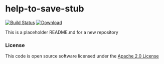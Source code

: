 # help-to-save-stub

[![Build Status](https://travis-ci.org/hmrc/help-to-save-stub.svg)](https://travis-ci.org/hmrc/help-to-save-stub) [ ![Download](https://api.bintray.com/packages/hmrc/releases/help-to-save-stub/images/download.svg) ](https://bintray.com/hmrc/releases/help-to-save-stub/_latestVersion)

This is a placeholder README.md for a new repository

### License

This code is open source software licensed under the [Apache 2.0 License]("http://www.apache.org/licenses/LICENSE-2.0.html") 
